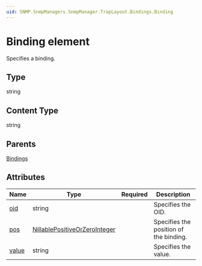 ```yaml
---
uid: SNMP.SnmpManagers.SnmpManager.TrapLayout.Bindings.Binding
---
```


# Binding element

Specifies a binding.

## Type

string

## Content Type

string

## Parents

[Bindings](xref:SNMP.SnmpManagers.SnmpManager.TrapLayout.Bindings)

## Attributes

| Name | Type | Required | Description |
| --- | --- | --- | --- |
| [oid](xref:SNMP.SnmpManagers.SnmpManager.TrapLayout.Bindings.Binding-oid) | string |  | Specifies the OID. |
| [pos](xref:SNMP.SnmpManagers.SnmpManager.TrapLayout.Bindings.Binding-pos) | [NillablePositiveOrZeroInteger](xref:SNMP-NillablePositiveOrZeroInteger) |  | Specifies the position of the binding. |
| [value](xref:SNMP.SnmpManagers.SnmpManager.TrapLayout.Bindings.Binding-value) | string |  | Specifies the value. |
